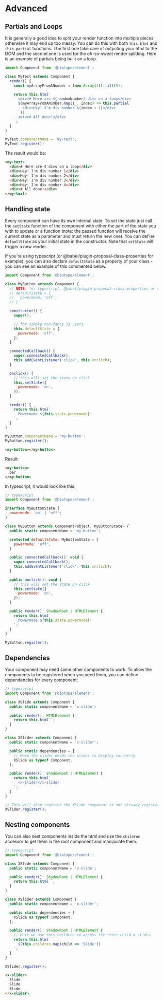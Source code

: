 # Advanced

## Partials and Loops
It is generally a good idea to split your render function into multiple pieces otherwise it may end
up too messy. You can do this with both `this.html` and `this.partial` functions. The first one
take care of outputing your html to the DOM and the second one is used for the oh-so-sweet render
splitting. Here is an example of partials being built on a loop.

```javascript
import Component from '@biotope/element';

class MyText extends Component {
  render() {
    const myArrayFromANumber = (new Array(4)).fill(0);

    return this.html`
      <div># Here are ${randomNumber} divs on a loop</div>
      ${myArrayFromANumber.map((_, index) => this.partial`
        <div>Hey! I'm div number ${index + 1}</div>
      `)}
      <div># All done!</div>
    `;
  }
}

MyText.componentName = 'my-text';
MyText.register();
```

The result would be:

```html
<my-text>
  <div># Here are 4 divs on a loop</div>
  <div>Hey! I'm div number 1</div>
  <div>Hey! I'm div number 2</div>
  <div>Hey! I'm div number 3</div>
  <div>Hey! I'm div number 4</div>
  <div># All done!</div>
</my-text>
```

## Handling state
Every component can have its own internal state. To set the state just call the `setState` function
of the component with either the part of the state you with to update or a function (note: the
passed function will receive the current state as a parameter and must return the new one).
You can define `defaultState` as your initial state in the constructor. Note that `setState` will
trigger a new render.

If you're using typescript (or @babel/plugin-proposal-class-properties for example), you can also
declare `defaultState` as a property of your class - you can see an example of this commented below.

```javascript
import Component from '@biotope/element';

class MyButton extends Component {
  // NOTE: for typescript, @babel/plugin-proposal-class-properties or something similar
  // defaultState = {
  //   powermode: 'off',
  // }

  constructor() {
    super();

    // for simple non-fancy js users
    this.defaultState = {
      powermode: 'off',
    };
  }

  connectedCallback() {
    super.connectedCallback();
    this.addEventListener('click', this.onclick);
  }

  onclick() {
    // this will set the state on click
    this.setState({
      powermode: 'on',
    });
  }

  render() {
    return this.html`
      Powermode ${this.state.powermode}!
    `;
  }
}

MyButton.componentName = 'my-button';
MyButton.register();
```

```html
<my-button></my-button>
```

Result:
```html
<my-button>
  bar
</my-button>
```

In typescript, it would look like this:

```javascript
// typescript
import Component from '@biotope/element';

interface MyButtonState {
  powermode: 'on' | 'off';
}

class MyButton extends Component<object, MyButtonState> {
  public static componentName = 'my-button';

  protected defaultState: MyButtonState = {
    powermode: 'off',
  }

  public connectedCallback(): void {
    super.connectedCallback();
    this.addEventListener('click', this.onclick);
  }

  public onclick(): void {
    // this will set the state on click
    this.setState({
      powermode: 'on',
    });
  }

  public render(): ShadowRoot | HTMLElement {
    return this.html`
      Powermode ${this.state.powermode}!
    `;
  }
}

MyButton.register();
```

## Dependencies
Your component may need some other components to work. To allow the components to be registered when
you need them, you can define dependencies for every component:

```javascript
// typescript
import Component from '@biotope/element';

class XSlide extends Component {
  public static componentName = 'x-slide';

  public render(): HTMLElement {
    return this.html``;
  }
}

class XSlider extends Component {
  public static componentName = 'x-slider';

  public static dependencies = [
    // Here the slider needs the slides to display correctly
    XSlide as typeof Component,
  ];

  public render(): ShadowRoot | HTMLElement {
    return this.html`
      <x-slide></x-slide>
    `;
  }
}

// This will also register the XSlide component if not already registered
XSlider.register();
```

## Nesting components
You can also nest components inside the html and use the `children` accessor to get them in the root
component and manipulate them.

```javascript
// typescript
import Component from '@biotope/element';

class XSlide extends Component {
  public static componentName = 'x-slide';

  public render(): ShadowRoot | HTMLElement {
    return this.html``;
  }
}

class XSlider extends Component {
  public static componentName = 'x-slider';

  public static dependencies = [
    XSlide as typeof Component,
  ];

  public render(): ShadowRoot | HTMLElement {
    // Here we use this.children to access the three child x-slides
    return this.html`
      ${this.children.map(child => 'Slide')}
    `;
  }
}

XSlider.register();
```

```html
<x-slider>
  Slide
  Slide
  Slide
</x-slider>
```
